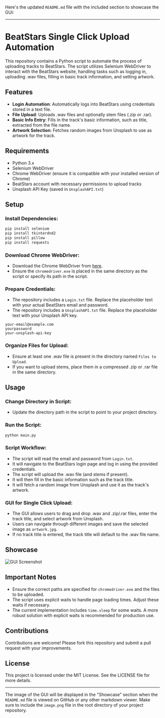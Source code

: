 Here's the updated `README.md` file with the included section to showcase the GUI:

---

# BeatStars Single Click Upload Automation

This repository contains a Python script to automate the process of uploading tracks to BeatStars. The script utilizes Selenium WebDriver to interact with the BeatStars website, handling tasks such as logging in, uploading .wav files, filling in basic track information, and setting artwork.

## Features

- **Login Automation**: Automatically logs into BeatStars using credentials stored in a text file.
- **File Upload**: Uploads .wav files and optionally stem files (.zip or .rar).
- **Basic Info Entry**: Fills in the track's basic information, such as title, extracted from the file name.
- **Artwork Selection**: Fetches random images from Unsplash to use as artwork for the track.

## Requirements

- Python 3.x
- Selenium WebDriver
- Chrome WebDriver (ensure it is compatible with your installed version of Chrome)
- BeatStars account with necessary permissions to upload tracks
- Unsplash API Key (saved in `UnsplashAPI.txt`)

## Setup

### Install Dependencies:

```bash
pip install selenium
pip install tkinterdnd2
pip install pillow
pip install requests
```

### Download Chrome WebDriver:

- Download the Chrome WebDriver from [here](![image](https://github.com/user-attachments/assets/8cb2a4b9-eb57-4424-89eb-60fb22bb9a30)
).
- Ensure the `chromedriver.exe` is placed in the same directory as the script or specify its path in the script.

### Prepare Credentials:

- The repository includes a `Login.txt` file. Replace the placeholder text with your actual BeatStars email and password.
- The repository includes a `UnsplashAPI.txt` file. Replace the placeholder text with your Unsplash API key.

```
your-email@example.com
yourpassword
your-unsplash-api-key
```

### Organize Files for Upload:

- Ensure at least one .wav file is present in the directory named `Files to Upload`.
- If you want to upload stems, place them in a compressed .zip or .rar file in the same directory.

## Usage

### Change Directory in Script:

- Update the directory path in the script to point to your project directory.

### Run the Script:

```bash
python main.py
```

### Script Workflow:

- The script will read the email and password from `Login.txt`.
- It will navigate to the BeatStars login page and log in using the provided credentials.
- The script will upload the .wav file (and stems if present).
- It will then fill in the basic information such as the track title.
- It will fetch a random image from Unsplash and use it as the track's artwork.

### GUI for Single Click Upload:

- The GUI allows users to drag and drop .wav and .zip/.rar files, enter the track title, and select artwork from Unsplash.
- Users can navigate through different images and save the selected image as `artwork.jpg`.
- If no track title is entered, the track title will default to the .wav file name.

## Showcase

![GUI Screenshot](image.png)

## Important Notes

- Ensure the correct paths are specified for `chromedriver.exe` and the files to be uploaded.
- The script uses explicit waits to handle page loading times. Adjust these waits if necessary.
- The current implementation includes `time.sleep` for some waits. A more robust solution with explicit waits is recommended for production use.

## Contributions

Contributions are welcome! Please fork this repository and submit a pull request with your improvements.

## License

This project is licensed under the MIT License. See the LICENSE file for more details.

---

The image of the GUI will be displayed in the "Showcase" section when the `README.md` file is viewed on GitHub or any other markdown viewer. Make sure to include the `image.png` file in the root directory of your project repository.
